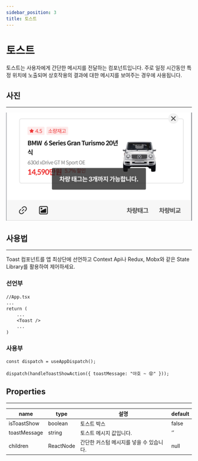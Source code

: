 ```yaml
---
sidebar_position: 3
title: 토스트
---
```


# 토스트

토스트는 사용자에게 간단한 메시지를 전달하는 컴포넌트입니다. 주로 일정 시간동안 특정 위치에 노출되며 상호작용의 결과에 대한 메시지를 보여주는 경우에 사용됩니다.

## 사진

---

![스크린샷 2022-05-03 오후 9.02.33.png](./toast.png)

## 사용법

---

Toast 컴포넌트를 앱 최상단에 선언하고 Context Api나 Redux, Mobx와 같은 State Library를 활용하여 제어하세요.

### 선언부

```tsx
//App.tsx
...
return (
	...
	<Toast />
	...
)
```

### 사용부

```tsx
const dispatch = useAppDispatch();

dispatch(handleToastShowAction({ toastMessage: "야호 ~ 😵" }));
```

## Properties

---

| name         | type      | 설명                                     | default |
| ------------ | --------- | ---------------------------------------- | ------- |
| isToastShow  | boolean   | 토스트 박스                              | false   |
| toastMessage | string    | 토스트 메시지 값입니다.                  | ‘’      |
| children     | ReactNode | 간단한 커스텀 메시지를 넣을 수 있습니다. | null    |
